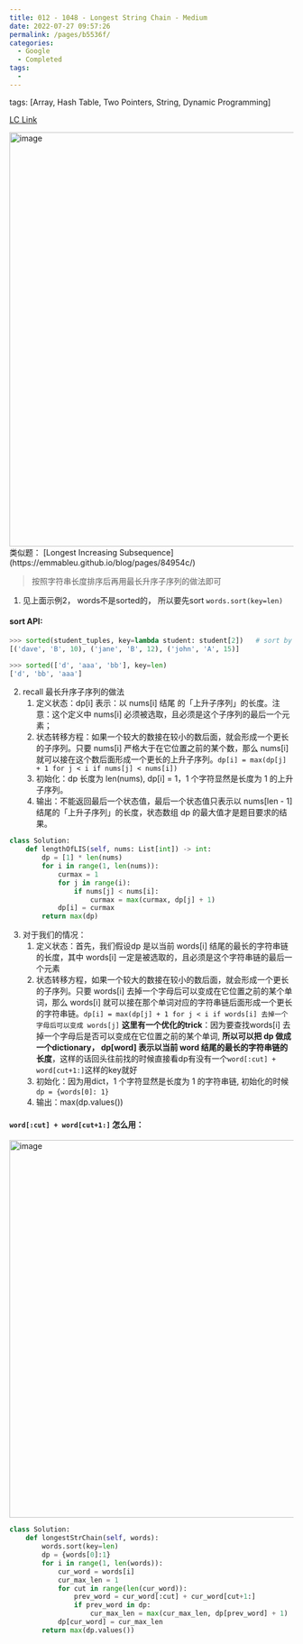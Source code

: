 ```yaml
---
title: 012 - 1048 - Longest String Chain - Medium
date: 2022-07-27 09:57:26
permalink: /pages/b5536f/
categories:
  - Google
  - Completed
tags:
  - 
---
```

tags: [Array, Hash Table, Two Pointers, String, Dynamic Programming]

[LC Link](https://leetcode.cn/problems/longest-string-chain/)

<img width="735" alt="image" src="https://user-images.githubusercontent.com/41789327/180893277-873c4d39-c252-47b6-a40e-5adf524a8378.png">
类似题： 
[Longest Increasing Subsequence](https://emmableu.github.io/blog/pages/84954c/)

> 按照字符串长度排序后再用最长升序子序列的做法即可

1. 见上面示例2， words不是sorted的， 所以要先sort  `words.sort(key=len)`
#### sort API:
```python
>>> sorted(student_tuples, key=lambda student: student[2])   # sort by age
[('dave', 'B', 10), ('jane', 'B', 12), ('john', 'A', 15)]

>>> sorted(['d', 'aaa', 'bb'], key=len)
['d', 'bb', 'aaa']
```

2. recall 最长升序子序列的做法
	1. 定义状态：dp[i] 表示：以 nums[i] 结尾 的「上升子序列」的长度。注意：这个定义中 nums[i] 必须被选取，且必须是这个子序列的最后一个元素；
	2. 状态转移方程：如果一个较大的数接在较小的数后面，就会形成一个更长的子序列。只要 nums[i] 严格大于在它位置之前的某个数，那么 nums[i] 就可以接在这个数后面形成一个更长的上升子序列。`dp[i] = max(dp[j] + 1 for j < i if nums[j] < nums[i])`
	3. 初始化：dp 长度为 len(nums), dp[i] = 1，1 个字符显然是长度为 1 的上升子序列。
	4. 输出：不能返回最后一个状态值，最后一个状态值只表示以 nums[len - 1] 结尾的「上升子序列」的长度，状态数组 dp 的最大值才是题目要求的结果。
```python
class Solution:
    def lengthOfLIS(self, nums: List[int]) -> int:
        dp = [1] * len(nums)
        for i in range(1, len(nums)):
            curmax = 1
            for j in range(i):
                if nums[j] < nums[i]:
                    curmax = max(curmax, dp[j] + 1)
            dp[i] = curmax
        return max(dp)
```
3. 对于我们的情况：
	1. 定义状态：首先，我们假设dp 是以当前 words[i] 结尾的最长的字符串链的长度，其中 words[i] 一定是被选取的，且必须是这个字符串链的最后一个元素
	2. 状态转移方程，如果一个较大的数接在较小的数后面，就会形成一个更长的子序列。只要  words[i] 去掉一个字母后可以变成在它位置之前的某个单词，那么  words[i] 就可以接在那个单词对应的字符串链后面形成一个更长的字符串链。`dp[i] = max(dp[j] + 1 for j < i if words[i] 去掉一个字母后可以变成 words[j]`
		**这里有一个优化的trick**：因为要查找words[i] 去掉一个字母后是否可以变成在它位置之前的某个单词, **所以可以把 dp 做成一个dictionary， dp[word] 表示以当前 word 结尾的最长的字符串链的长度**，这样的话回头往前找的时候直接看dp有没有一个`word[:cut] + word[cut+1:]`这样的key就好
	3. 初始化：因为用dict，1 个字符显然是长度为 1 的字符串链, 初始化的时候`dp = {words[0]: 1}`
	4. 输出：max(dp.values())

#### `word[:cut] + word[cut+1:]` 怎么用：
<img width="670" alt="image" src="https://user-images.githubusercontent.com/41789327/180900281-db77163e-1402-4638-9b80-41af503ae9fb.png">

```python
class Solution:
	def longestStrChain(self, words):
		words.sort(key=len)
		dp = {words[0]:1}
		for i in range(1, len(words)):
			cur_word = words[i]
			cur_max_len = 1
			for cut in range(len(cur_word)):
				prev_word = cur_word[:cut] + cur_word[cut+1:]
				if prev_word in dp:
					cur_max_len = max(cur_max_len, dp[prev_word] + 1)
			dp[cur_word] = cur_max_len
		return max(dp.values())
```

